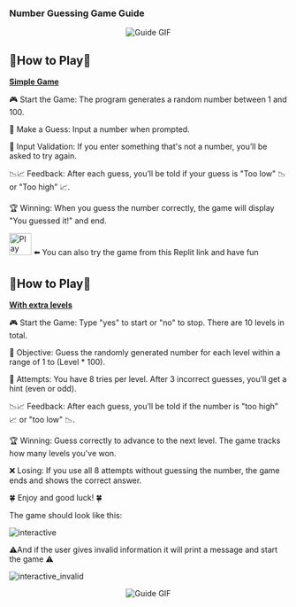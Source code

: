 ### Number Guessing Game Guide

<div align="center">
  <img src="https://media.baamboozle.com/uploads/images/450850/1631185605_63522_url.gif" alt="Guide GIF">
</div>

## 🧭How to Play🧭

 [**Simple Game**](https://github.com/Viktoria-Todorova/Small_Projects/blob/Projects/Guess_a_number/guess_a_number.py)
 
🎮 Start the Game: The program generates a random number between 1 and 100.

🔢 Make a Guess: Input a number when prompted.

🚫 Input Validation: If you enter something that's not a number, you’ll be asked to try again.

📉📈 Feedback: After each guess, you’ll be told if your guess is "Too low" 📉 or "Too high" 📈.

🏆 Winning: When you guess the number correctly, the game will display "You guessed it!" and end.

[<img alt="Play Button" src="https://upload.wikimedia.org/wikipedia/commons/thumb/7/78/New_Replit_Logo.svg/1200px-New_Replit_Logo.svg.png" width="40" />](https://replit.com/@viktoriatodoro1/GuessANumber) ⬅️ You can also try the game from this Replit link and have fun

## 🧭How to Play🧭

 [**With extra levels**](https://github.com/Viktoria-Todorova/Small_Projects/blob/Projects/Guess_a_number/guess_a_number_extra.py)
 
🎮 Start the Game: Type "yes" to start or "no" to stop. There are 10 levels in total.

🎯 Objective: Guess the randomly generated number for each level within a range of 1 to (Level * 100).

🔄 Attempts: You have 8 tries per level. After 3 incorrect guesses, you’ll get a hint (even or odd).

📉📈 Feedback: After each guess, you’ll be told if the number is "too high" 📈 or "too low" 📉.

🏆 Winning: Guess correctly to advance to the next level. The game tracks how many levels you've won.

❌ Losing: If you use all 8 attempts without guessing the number, the game ends and shows the correct answer.

🍀 Enjoy and good luck! 🍀

The game should look like this:

![interactive](https://github.com/user-attachments/assets/ff246044-6fff-4eb2-b625-2c4afb71a5bc)

⚠️And if the user gives invalid information it will print a message and start the game ⚠️


![interactive_invalid](https://github.com/user-attachments/assets/3eca21ac-7522-4571-9073-153a378522c8)


<div align="center">
  <img src="https://media.tenor.com/YIst7--PsqoAAAAM/scar-the-lion-king.gif" alt="Guide GIF">
</div>
